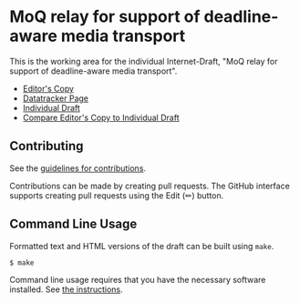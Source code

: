 # MoQ relay for support of deadline-aware media transport

This is the working area for the individual Internet-Draft, "MoQ relay for support of deadline-aware media transport".

* [Editor's Copy](https://STAR-Tsinghua.github.io/draft-moq-for-deadline/#go.draft-ma-moq-relay-for-deadline.html)
* [Datatracker Page](https://datatracker.ietf.org/doc/draft-ma-moq-relay-for-deadline)
* [Individual Draft](https://datatracker.ietf.org/doc/html/draft-ma-moq-relay-for-deadline)
* [Compare Editor's Copy to Individual Draft](https://STAR-Tsinghua.github.io/draft-moq-for-deadline/#go.draft-ma-moq-relay-for-deadline.diff)


## Contributing

See the
[guidelines for contributions](https://github.com/STAR-Tsinghua/draft-moq-for-deadline/blob/main/CONTRIBUTING.md).

Contributions can be made by creating pull requests.
The GitHub interface supports creating pull requests using the Edit (✏) button.


## Command Line Usage

Formatted text and HTML versions of the draft can be built using `make`.

```sh
$ make
```

Command line usage requires that you have the necessary software installed.  See
[the instructions](https://github.com/martinthomson/i-d-template/blob/main/doc/SETUP.md).

